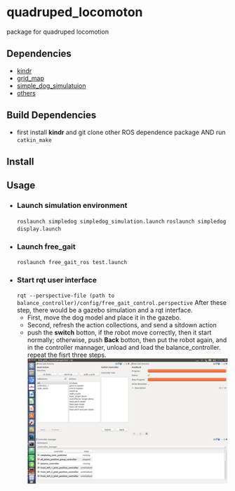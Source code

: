 # quadruped_locomoton
package for quadruped locomotion
## Dependencies
- [kindr](https://github.com/ANYbotics/kindr)
- [grid_map](https://github.com/ANYbotics/grid_map)
- [simple_dog_simulatuion](https://github.com/HITSZ-LeggedRobotics/simple_dog_simulation)
- [others](https://github.com/HITSZ-LeggedRobotics/dependencies)

## Build Dependencies
  - first install **kindr** and git clone other ROS dependence package AND run `catkin_make`

## Install

## Usage
- ### Launch simulation environment
  `roslaunch simpledog simpledog_simulation.launch`
  `roslaunch simpledog display.launch`
- ### Launch free_gait
  `roslaunch free_gait_ros test.launch`
- ### Start rqt user interface
  ` rqt --perspective-file (path to balance_controller)/config/free_gait_control.perspective `
After these step, there would be a gazebo simulation and a rqt interface.
  - First, move the dog model and place it in the gazebo.
  - Second, refresh the action collections, and send a sitdown action
  - push the **switch** botton, if the robot move correctly, then it start normally; otherwise, push **Back** botton, then put the robot again, and in the controller mannager, unload and load the balance_controller. repeat the fisrt three steps.
![rqt_free_gait_interface](/assets/rqt_free_gait_interface.png)
